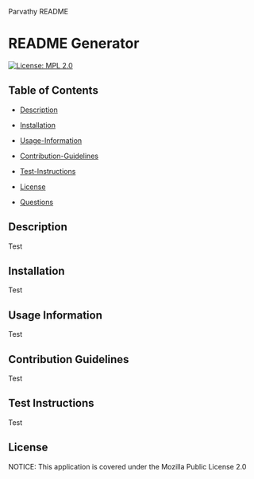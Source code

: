 Parvathy README

# README Generator

[![License: MPL 2.0](https://img.shields.io/badge/License-MPL_2.0-brightgreen.svg)](https://opensource.org/licenses/MPL-2.0)

## Table of Contents

- [Description](#description)

- [Installation](#installation)

- [Usage-Information](#usage-information)

- [Contribution-Guidelines](#contribution-guidelines)

- [Test-Instructions](#test-instructions)

- [License](#license)

- [Questions](#questions)

## Description

Test

## Installation

Test

## Usage Information

Test

## Contribution Guidelines

Test

## Test Instructions

Test

## License

NOTICE: This application is covered under the Mozilla Public License 2.0

